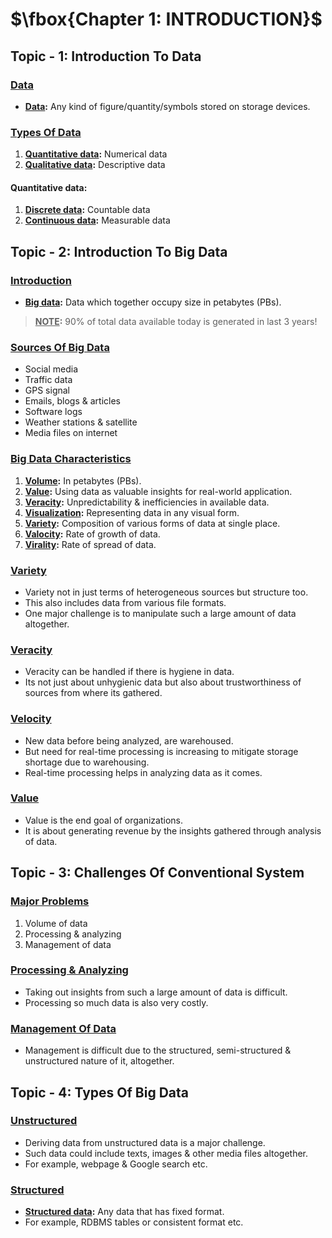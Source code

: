 # $\fbox{Chapter 1: INTRODUCTION}$





## **Topic - 1: Introduction To Data**

### <u>Data</u>

- **<u>Data</u>:** Any kind of figure/quantity/symbols stored on storage devices.


### <u>Types Of Data</u>

1. **<u>Quantitative data</u>:** Numerical data
2. **<u>Qualitative data</u>:** Descriptive data

#### Quantitative data:

1. **<u>Discrete data</u>:** Countable data
2. **<u>Continuous data</u>:** Measurable data



## **Topic - 2: Introduction To Big Data**

### <u>Introduction</u>

- **<u>Big data</u>:** Data which together occupy size in petabytes (PBs).

>**<u>NOTE</u>:**
>$90\%$ of total data available today is generated in last $3$ years!


### <u>Sources Of Big Data</u>

- Social media
- Traffic data
- GPS signal
- Emails, blogs & articles
- Software logs
- Weather stations & satellite
- Media files on internet


### <u>Big Data Characteristics</u>

1. **<u>Volume</u>:** In petabytes (PBs).
2. **<u>Value</u>:** Using data as valuable insights for real-world application.
3. **<u>Veracity</u>:** Unpredictability & inefficiencies in available data.
4. **<u>Visualization</u>:** Representing data in any visual form.
5. **<u>Variety</u>:** Composition of various forms of data at single place.
6. **<u>Valocity</u>:** Rate of growth of data.
7. **<u>Virality</u>:** Rate of spread of data.


### <u>Variety</u>

- Variety not in just terms of heterogeneous sources but structure too.
- This also includes data from various file formats.
- One major challenge is to manipulate such a large amount of data altogether.


### <u>Veracity</u>

- Veracity can be handled if there is hygiene in data.
- Its not just about unhygienic data but also about trustworthiness of sources from where its gathered.


### <u>Velocity</u>

- New data before being analyzed, are warehoused.
- But need for real-time processing is increasing to mitigate storage shortage due to warehousing.
- Real-time processing helps in analyzing data as it comes.


### <u>Value</u>

- Value is the end goal of organizations.
- It is about generating revenue by the insights gathered through analysis of data.



## **Topic - 3: Challenges Of Conventional System**

### <u>Major Problems</u>

1. Volume of data
2. Processing & analyzing
3. Management of data


### <u>Processing & Analyzing</u>

- Taking out insights from such a large amount of data is difficult.
- Processing so much data is also very costly.


### <u>Management Of Data</u>

- Management is difficult due to the structured, semi-structured & unstructured nature of it, altogether.



## **Topic - 4: Types Of Big Data**

### <u>Unstructured</u>

- Deriving data from unstructured data is a major challenge.
- Such data could include texts, images & other media files altogether.
- For example, webpage & Google search etc.


### <u>Structured</u>

- **<u>Structured data</u>:** Any data that has fixed format.
- For example, RDBMS tables or consistent format etc.

